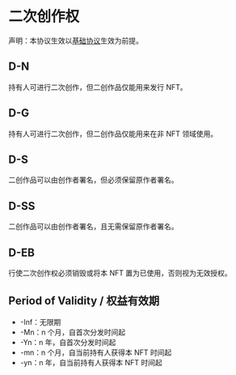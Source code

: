 # 二次创作权

声明：本协议生效以[基础协议](basic.md)生效为前提。

## D-N

持有人可进行二次创作，但二创作品仅能用来发行 NFT。

## D-G

持有人可进行二次创作，但二创作品仅能用来在非 NFT 领域使用。

## D-S

二创作品可以由创作者署名，但必须保留原作者署名。

## D-SS

二创作品可以由创作者署名，且无需保留原作者署名。

## D-EB

行使二次创作权必须销毁或将本 NFT 置为已使用，否则视为无效授权。

## Period of Validity / 权益有效期

- -Inf：无限期
- -Mn：n 个月，自首次分发时间起
- -Yn：n 年，自首次分发时间起
- -mn：n 个月，自当前持有人获得本 NFT 时间起
- -yn：n 年，自当前持有人获得本 NFT 时间起